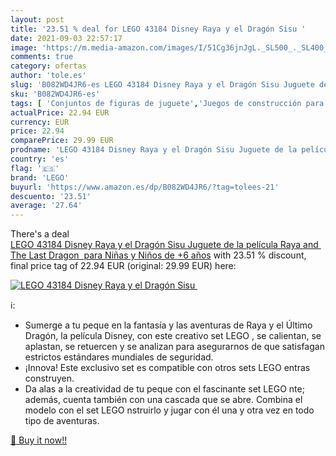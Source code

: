 ```yaml
---
layout: post
title: '23.51 % deal for LEGO 43184 Disney Raya y el Dragón Sisu '
date: 2021-09-03 22:57:17
image: 'https://m.media-amazon.com/images/I/51Cg36jnJgL._SL500_._SL400_.jpg'
comments: true
category: ofertas
author: 'tole.es'
slug: 'B082WD4JR6-es LEGO 43184 Disney Raya y el Dragón Sisu Juguete de la...'
sku: 'B082WD4JR6-es'
tags: [ 'Conjuntos de figuras de juguete','Juegos de construcción para niños','Juguetes','Juguetes y juegos','Muñecos y figuras','lego', ]
actualPrice: 22.94 EUR
currency: EUR
price: 22.94
comparePrice: 29.99 EUR
prodname: 'LEGO 43184 Disney Raya y el Dragón Sisu Juguete de la película Raya and The Last Dragon  para Niñas y Niños de +6 años'
country: 'es'
flag: '🇪🇸'
brand: 'LEGO'
buyurl: 'https://www.amazon.es/dp/B082WD4JR6/?tag=tolees-21'
descuento: '23.51'
average: '27.64'
---
```


There's a deal [LEGO 43184 Disney Raya y el Dragón Sisu Juguete de la película Raya and The Last Dragon  para Niñas y Niños de +6 años](https://www.amazon.es/dp/B082WD4JR6/?tag=tolees-21)  with  23.51 % discount, final price tag of  22.94 EUR (original: 29.99 EUR) here:

[![LEGO 43184 Disney Raya y el Dragón Sisu ](https://m.media-amazon.com/images/I/51Cg36jnJgL._SL500_._SL400_.jpg)](https://www.amazon.es/dp/B082WD4JR6/?tag=tolees-21)

ℹ️:

- Sumerge a tu peque en la fantasía y las aventuras de Raya y el Último Dragón, la película Disney, con este creativo set LEGO , se calientan, se aplastan, se retuercen y se analizan para asegurarnos de que satisfagan estrictos estándares mundiales de seguridad.
- ¡Innova! Este exclusivo set es compatible con otros sets LEGO entras construyen.
- Da alas a la creatividad de tu peque con el fascinante set LEGO nte; además, cuenta también con una cascada que se abre. Combina el modelo con el set LEGO nstruirlo y jugar con él una y otra vez en todo tipo de aventuras.

[🛒 Buy it now!!](https://www.amazon.es/dp/B082WD4JR6/?tag=tolees-21)
